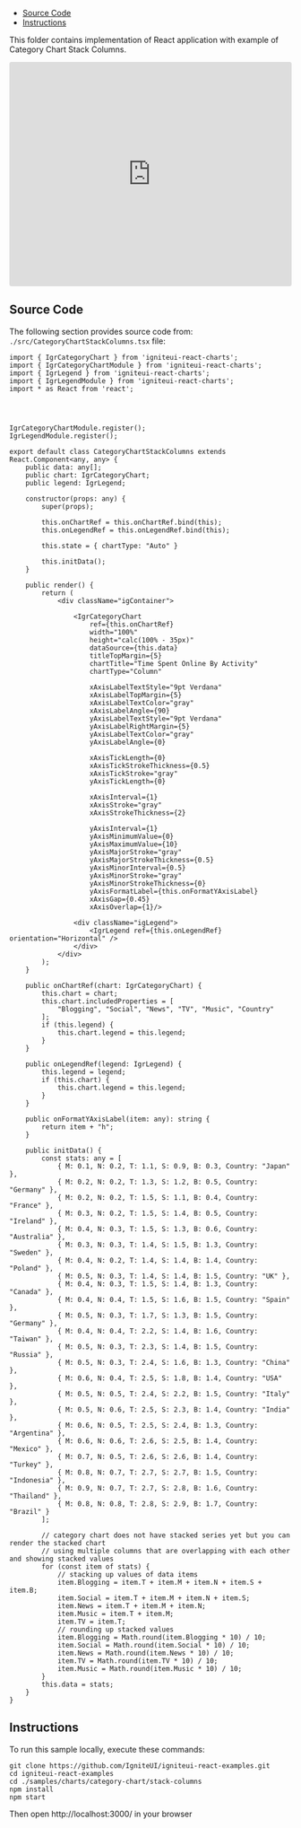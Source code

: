 <!-- NOTE: do not change this file because it will be auto re-generated from template file: -->
<!-- https://github.com/IgniteUI/igniteui-react-examples/tree/master/sample-template-files/ReadMe.md -->

<!-- ## Table of Contents -->
<!-- - [Sample Preview](#Sample-Preview) -->
- [Source Code](#Source-Code)
- [Instructions](#Instructions)

This folder contains implementation of React application with example of Category Chart Stack Columns.
<!-- in the Category Chart component -->
<!-- [Category Chart](https://infragistics.com/Reactsite/components/category-chart.html) -->

<html lang="en" xmlns="http://www.w3.org/1999/xhtml">
    <body>
        <!-- <a target="_blank" href="https://codesandbox.io/s/github/IgniteUI/igniteui-react-examples/tree/master/samples/charts/category-chart/stack-columns?fontsize=14&hidenavigation=1&theme=dark&view=preview&file=/src/CategoryChartStackColumns.tsx" rel="noopener noreferrer">
            <img height="40px" style="border-radius: 0.5rem" alt="Edit on CodeSandbox" src="https://static.infragistics.com/xplatform/images/sandbox/edit.png"/>
        </a> -->
        <!-- <a target="_blank"
href="https://codesandbox.io/s/github/IgniteUI/igniteui-react-examples/tree/master/samples/maps/geo-map/binding-csv-points?fontsize=14&hidenavigation=1&theme=dark&view=preview">
            <img alt="Edit Sample" src="https://codesandbox.io/static/img/play-codesandbox.svg"/>
        </a> -->
        <!-- <a target="_blank" style="margin-left: 0.5rem"
href="https://codesandbox.io/embed/github/IgniteUI/igniteui-react-examples/tree/master/samples/charts/category-chart/stack-columns?fontsize=14&hidenavigation=1&theme=dark&view=preview&file=/src/CategoryChartStackColumns.tsx">
            <img height="40px" style="border-radius: 5px" alt="View on CodeSandbox" src="https://static.infragistics.com/xplatform/images/sandbox/view.png"/>
        </a> -->
        <!-- <a target="_blank"
href="https://codesandbox.io/embed/github/IgniteUI/igniteui-react-examples/tree/master/samples/maps/geo-map/binding-csv-points?fontsize=14&hidenavigation=1&theme=dark&view=preview">
            <img alt="View on CodeSandbox" src="https://static.infragistics.com/xplatform/images/sandbox/view.png"/>
        </a>
https://codesandbox.io/embed/react-treemap-overview-rtb45
https://codesandbox.io/static/img/play-codesandbox.svg
https://codesandbox.io/embed/react-treemap-overview-rtb45?view=browser -->
    </body>
</html>

<!-- ## Sample Preview -->

<iframe
  src="https://codesandbox.io/embed/github/IgniteUI/igniteui-react-examples/tree/master/samples/charts/category-chart/stack-columns?fontsize=14&hidenavigation=1&theme=dark&view=preview&file=/src/CategoryChartStackColumns.tsx"
  style="width:100%; height:400px; border:0; border-radius: 4px; overflow:hidden;"
  allow="accelerometer; ambient-light-sensor; camera; encrypted-media; geolocation; gyroscope; hid; microphone; midi; payment; usb; vr"
  sandbox="allow-forms allow-modals allow-popups allow-presentation allow-same-origin allow-scripts"
></iframe>

## Source Code

The following section provides source code from:
`./src/CategoryChartStackColumns.tsx` file:

```tsx
import { IgrCategoryChart } from 'igniteui-react-charts';
import { IgrCategoryChartModule } from 'igniteui-react-charts';
import { IgrLegend } from 'igniteui-react-charts';
import { IgrLegendModule } from 'igniteui-react-charts';
import * as React from 'react';




IgrCategoryChartModule.register();
IgrLegendModule.register();

export default class CategoryChartStackColumns extends React.Component<any, any> {
    public data: any[];
    public chart: IgrCategoryChart;
    public legend: IgrLegend;

    constructor(props: any) {
        super(props);

        this.onChartRef = this.onChartRef.bind(this);
        this.onLegendRef = this.onLegendRef.bind(this);

        this.state = { chartType: "Auto" }

        this.initData();
    }

    public render() {
        return (
            <div className="igContainer">

                <IgrCategoryChart
                    ref={this.onChartRef}
                    width="100%"
                    height="calc(100% - 35px)"
                    dataSource={this.data}
                    titleTopMargin={5}
                    chartTitle="Time Spent Online By Activity"
                    chartType="Column"

                    xAxisLabelTextStyle="9pt Verdana"
                    xAxisLabelTopMargin={5}
                    xAxisLabelTextColor="gray"
                    xAxisLabelAngle={90}
                    yAxisLabelTextStyle="9pt Verdana"
                    yAxisLabelRightMargin={5}
                    yAxisLabelTextColor="gray"
                    yAxisLabelAngle={0}

                    xAxisTickLength={0}
                    xAxisTickStrokeThickness={0.5}
                    xAxisTickStroke="gray"
                    yAxisTickLength={0}

                    xAxisInterval={1}
                    xAxisStroke="gray"
                    xAxisStrokeThickness={2}

                    yAxisInterval={1}
                    yAxisMinimumValue={0}
                    yAxisMaximumValue={10}
                    yAxisMajorStroke="gray"
                    yAxisMajorStrokeThickness={0.5}
                    yAxisMinorInterval={0.5}
                    yAxisMinorStroke="gray"
                    yAxisMinorStrokeThickness={0}
                    yAxisFormatLabel={this.onFormatYAxisLabel}
                    xAxisGap={0.45}
                    xAxisOverlap={1}/>

                <div className="igLegend">
                    <IgrLegend ref={this.onLegendRef} orientation="Horizontal" />
                </div>
            </div>
        );
    }

    public onChartRef(chart: IgrCategoryChart) {
        this.chart = chart;
        this.chart.includedProperties = [
            "Blogging", "Social", "News", "TV", "Music", "Country"
        ];
        if (this.legend) {
            this.chart.legend = this.legend;
        }
    }

    public onLegendRef(legend: IgrLegend) {
        this.legend = legend;
        if (this.chart) {
            this.chart.legend = this.legend;
        }
    }

    public onFormatYAxisLabel(item: any): string {
        return item + "h";
    }

    public initData() {
        const stats: any = [
            { M: 0.1, N: 0.2, T: 1.1, S: 0.9, B: 0.3, Country: "Japan" },
            { M: 0.2, N: 0.2, T: 1.3, S: 1.2, B: 0.5, Country: "Germany" },
            { M: 0.2, N: 0.2, T: 1.5, S: 1.1, B: 0.4, Country: "France" },
            { M: 0.3, N: 0.2, T: 1.5, S: 1.4, B: 0.5, Country: "Ireland" },
            { M: 0.4, N: 0.3, T: 1.5, S: 1.3, B: 0.6, Country: "Australia" },
            { M: 0.3, N: 0.3, T: 1.4, S: 1.5, B: 1.3, Country: "Sweden" },
            { M: 0.4, N: 0.2, T: 1.4, S: 1.4, B: 1.4, Country: "Poland" },
            { M: 0.5, N: 0.3, T: 1.4, S: 1.4, B: 1.5, Country: "UK" },
            { M: 0.4, N: 0.3, T: 1.5, S: 1.4, B: 1.3, Country: "Canada" },
            { M: 0.4, N: 0.4, T: 1.5, S: 1.6, B: 1.5, Country: "Spain" },
            { M: 0.5, N: 0.3, T: 1.7, S: 1.3, B: 1.5, Country: "Germany" },
            { M: 0.4, N: 0.4, T: 2.2, S: 1.4, B: 1.6, Country: "Taiwan" },
            { M: 0.5, N: 0.3, T: 2.3, S: 1.4, B: 1.5, Country: "Russia" },
            { M: 0.5, N: 0.3, T: 2.4, S: 1.6, B: 1.3, Country: "China" },
            { M: 0.6, N: 0.4, T: 2.5, S: 1.8, B: 1.4, Country: "USA" },
            { M: 0.5, N: 0.5, T: 2.4, S: 2.2, B: 1.5, Country: "Italy" },
            { M: 0.5, N: 0.6, T: 2.5, S: 2.3, B: 1.4, Country: "India" },
            { M: 0.6, N: 0.5, T: 2.5, S: 2.4, B: 1.3, Country: "Argentina" },
            { M: 0.6, N: 0.6, T: 2.6, S: 2.5, B: 1.4, Country: "Mexico" },
            { M: 0.7, N: 0.5, T: 2.6, S: 2.6, B: 1.4, Country: "Turkey" },
            { M: 0.8, N: 0.7, T: 2.7, S: 2.7, B: 1.5, Country: "Indonesia" },
            { M: 0.9, N: 0.7, T: 2.7, S: 2.8, B: 1.6, Country: "Thailand" },
            { M: 0.8, N: 0.8, T: 2.8, S: 2.9, B: 1.7, Country: "Brazil" }
        ];

        // category chart does not have stacked series yet but you can render the stacked chart
        // using multiple columns that are overlapping with each other and showing stacked values
        for (const item of stats) {
            // stacking up values of data items
            item.Blogging = item.T + item.M + item.N + item.S + item.B;
            item.Social = item.T + item.M + item.N + item.S;
            item.News = item.T + item.M + item.N;
            item.Music = item.T + item.M;
            item.TV = item.T;
            // rounding up stacked values
            item.Blogging = Math.round(item.Blogging * 10) / 10;
            item.Social = Math.round(item.Social * 10) / 10;
            item.News = Math.round(item.News * 10) / 10;
            item.TV = Math.round(item.TV * 10) / 10;
            item.Music = Math.round(item.Music * 10) / 10;
        }
        this.data = stats;
    }
}

```

## Instructions
To run this sample locally, execute these commands:

```
git clone https://github.com/IgniteUI/igniteui-react-examples.git
cd igniteui-react-examples
cd ./samples/charts/category-chart/stack-columns
npm install
npm start

```

Then open http://localhost:3000/ in your browser

